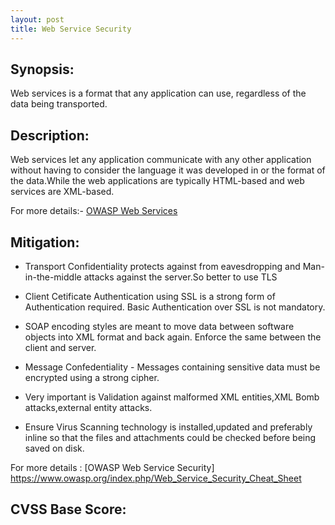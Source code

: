 ```yaml
---
layout: post
title: Web Service Security
---
```

<!---
Web Service
-->

Synopsis:
---------------
Web services is a format that any application can use, regardless of the data being transported. 

Description:
-------------------
Web services let any application communicate with any other application without having to consider the language it was developed in or the format of the data.While the web applications are typically HTML-based and web services are XML-based.

For more details:- [OWASP Web Services](https://www.owasp.org/index.php/Web_Services)

Mitigation:
-------------
- Transport Confidentiality protects against from eavesdropping and Man-in-the-middle attacks against the server.So better to use TLS

- Client Cetificate Authentication using SSL is a strong form of Authentication required. Basic Authentication over SSL is not mandatory.

- SOAP encoding styles are meant to move data between software objects into XML format and back again. Enforce the same between the client and server.

- Message Confedentiality - Messages containing sensitive data must be encrypted using a strong cipher.

- Very important is Validation against malformed XML entities,XML Bomb attacks,external entity attacks.

- Ensure Virus Scanning technology is installed,updated and preferably  inline so that the files and attachments could be checked before being saved on disk.

For more details : [OWASP Web Service Security] https://www.owasp.org/index.php/Web_Service_Security_Cheat_Sheet

CVSS Base Score:
-------------------------- 


